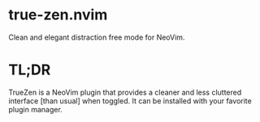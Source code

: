 # true-zen.nvim
Clean and elegant distraction free mode for NeoVim.


# TL;DR
TrueZen is a NeoVim plugin that provides a cleaner and less cluttered interface [than usual] when toggled. It can be installed with your favorite plugin manager.
